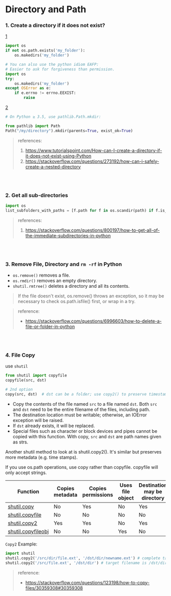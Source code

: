 # Directory and Path

### 1. Create a directory if it does not exist?

[1]
```python
import os
if not os.path.exists('my_folder'):
    os.makedirs('my_folder')

# You can also use the python idiom EAFP: 
# Easier to ask for forgiveness than permission.
import os
try:
    os.makedirs('my_folder')
except OSError as e:
    if e.errno != errno.EEXIST:
        raise
```
[2] 
```python
# On Python ≥ 3.5, use pathlib.Path.mkdir:

from pathlib import Path
Path("/my/directory").mkdir(parents=True, exist_ok=True)
```
> references:
> 1. https://www.tutorialspoint.com/How-can-I-create-a-directory-if-it-does-not-exist-using-Python
> 2. https://stackoverflow.com/questions/273192/how-can-i-safely-create-a-nested-directory

<br><br>
### 2. Get all sub-directories

```python
import os
list_subfolders_with_paths = [f.path for f in os.scandir(path) if f.is_dir()]
```

> references:
> 1. https://stackoverflow.com/questions/800197/how-to-get-all-of-the-immediate-subdirectories-in-python


<br><br>
### 3. Remove File, Directory and `rm -rf` in Python



- `os.remove()` removes a file.
- `os.rmdir()` removes an empty directory.
- `shutil.rmtree()` deletes a directory and all its contents.

> If the file doesn't exist, os.remove() throws an exception, so it may be necessary to check os.path.isfile() first, or wrap in a try. 

> reference:
> - https://stackoverflow.com/questions/6996603/how-to-delete-a-file-or-folder-in-python

<br><br>
### 4. File Copy
use `shutil`
```python
from shutil import copyfile
copyfile(src, dst)

# 2nd option
copy(src, dst)  # dst can be a folder; use copy2() to preserve timestamp

```



- Copy the contents of the file named `src` to a file named `dst`. Both `src` and `dst` need to be the entire filename of the files, including path.
- The destination location must be writable; otherwise, an IOError exception will be raised.
- If `dst` already exists, it will be replaced.
- Special files such as character or block devices and pipes cannot be copied with this function.
With copy, `src` and `dst` are path names given as strs.

Another shutil method to look at is shutil.copy2(). It's similar but preserves more metadata (e.g. time stamps).

If you use os.path operations, use copy rather than copyfile. copyfile will only accept strings.

| Function         | Copies<br>metadata | Copies<br>permissions | Uses file object | Destination<br>may be directory |
|------------------|-----------------|--------------------|------------------|------------------------------|
|[shutil.copy][1]       |   No            |    Yes             |    No            |      Yes                     |
|[shutil.copyfile][2]   |   No            |     No             |    No            |       No                     |
|[shutil.copy2][3]      |  Yes            |    Yes             |    No            |      Yes                     |
|[shutil.copyfileobj][4]|   No            |     No             |   Yes            |       No                     |

  [1]: https://docs.python.org/3/library/shutil.html#shutil.copy
  [2]: https://docs.python.org/3/library/shutil.html#shutil.copyfile
  [3]: https://docs.python.org/3/library/shutil.html#shutil.copy2
  [4]: https://docs.python.org/3/library/shutil.html#shutil.copyfileobj


`Copy2` Example:
```python
import shutil
shutil.copy2('/src/dir/file.ext', '/dst/dir/newname.ext') # complete target filename given
shutil.copy2('/src/file.ext', '/dst/dir') # target filename is /dst/dir/file.ext
```

> reference:
> - https://stackoverflow.com/questions/123198/how-to-copy-files/30359308#30359308